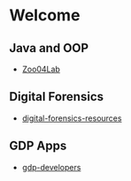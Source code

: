 # Welcome

<!--
**denisecase/denisecase** is a ✨ _special_ ✨ repository because its `README.md` (this file) appears on your GitHub profile.

Here are some ideas to get you started:

- 🔭 I’m currently working on ...
- 🌱 I’m currently learning ...
- 👯 I’m looking to collaborate on ...
- 🤔 I’m looking for help with ...
- 💬 Ask me about ...
- 📫 How to reach me: ...
- 😄 Pronouns: ...
- ⚡ Fun fact: ...
-->

## Java and OOP

- [Zoo04Lab](https://github.com/denisecase/Zoo04Lab)

## Digital Forensics

- [digital-forensics-resources](https://github.com/denisecase/digital-forensics-resources)

## GDP Apps

- [gdp-developers](https://github.com/denisecase/gdp-developers)
